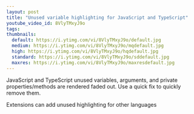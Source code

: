 ```yaml
---
layout: post
title: "Unused variable highlighting for JavaScript and TypeScript"
youtube_video_id: 8VlyTMxyJ9o
tags:
thumbnails:
  default: https://i.ytimg.com/vi/8VlyTMxyJ9o/default.jpg
  medium: https://i.ytimg.com/vi/8VlyTMxyJ9o/mqdefault.jpg
  high: https://i.ytimg.com/vi/8VlyTMxyJ9o/hqdefault.jpg
  standard: https://i.ytimg.com/vi/8VlyTMxyJ9o/sddefault.jpg
  maxres: https://i.ytimg.com/vi/8VlyTMxyJ9o/maxresdefault.jpg
---
```


JavaScript and TypeScript unused variables, arguments, and private properties/methods are rendered faded out. Use a quick fix to quickly remove them.

Extensions can add unused highlighting for other languages

